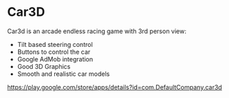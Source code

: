 # Car3D
Car3d is an arcade endless racing game with 3rd person view:
- Tilt based steering control
- Buttons to control the car
- Google AdMob integration
- Good 3D Graphics
- Smooth and realistic car models

https://play.google.com/store/apps/details?id=com.DefaultCompany.car3d
